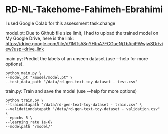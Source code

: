 # RD-NL-Takehome-Fahimeh-Ebrahimi
I used Google Colab for this assessment task.change

model.pt:
Due to Github file size limit, I had to upload the trained model on My Google Drive, here is the link:
https://drive.google.com/file/d/1MTs58qYHtnA7FCGueNjTbAciPWwjwSDr/view?usp=drive_link

main.py:
  Predict the labels of an unseen dataset (use --help for more options).
	
	python main.py \
	--model_pt "/model/model.pt" \
	--test_data_path "/data/rd-gen-text-toy-dataset - test.csv"
	

train.py:
	Train and save the model (use --help for more options)
	
	python train.py \
	--traindatapath "/data/rd-gen-text-toy-dataset - train.csv" \
	--validationdatapath "/data/rd-gen-text-toy-dataset - validation.csv" \
	--epochs 5 \
	--learning_rate 1e-6\
	--modelpath "/model/" 
	
